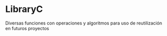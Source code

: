 # LibraryC
Diversas funciones con operaciones y algoritmos para uso de reutilización en futuros proyectos 
